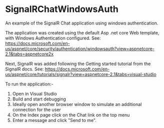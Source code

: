 # SignalRChatWindowsAuth

An example of the SignalR Chat application using windows authentication. 

The application was created using the default Asp .net core Web template, with Windows Authentication configured. See: 
https://docs.microsoft.com/en-us/aspnet/core/security/authentication/windowsauth?view=aspnetcore-2.1&tabs=aspnetcore2x

Next, SignalR was added following the Getting started tutorial from the SignalR docs. See:
https://docs.microsoft.com/en-us/aspnet/core/tutorials/signalr?view=aspnetcore-2.1&tabs=visual-studio


To run the application:-
1) Open in Visual Studio
2) Build and start debugging
3) Ideally open another browser window to simulate an additional connection for the user
4) On the Index page click on the Chat link on the top menu
5) Enter a message and click "Send to me". 
